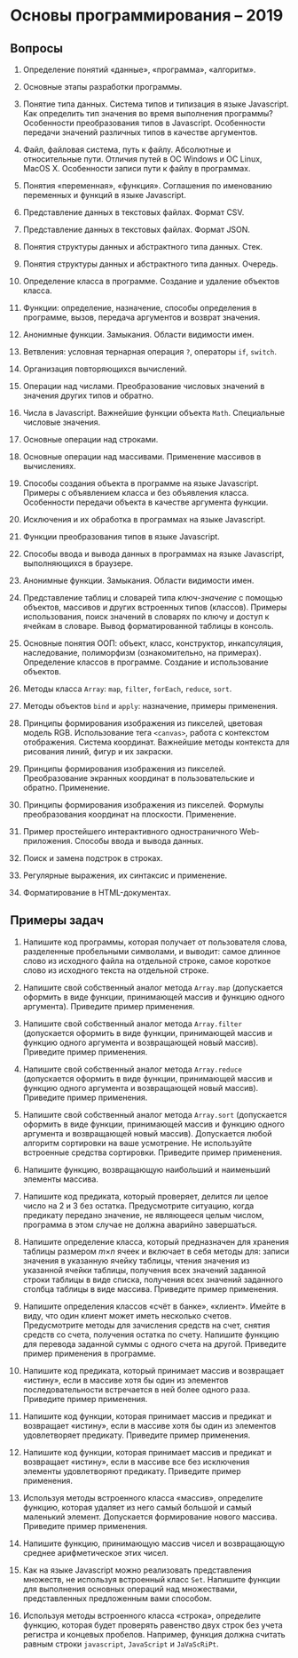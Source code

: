 # Основы программирования &ndash; 2019

## Вопросы

1. Определение понятий «данные», «программа», «алгоритм».
2. Основные этапы разработки программы.
3. Понятие типа данных. Система типов и типизация в языке Javascript. Как определить тип значения во время выполнения программы? Особенности преобразования типов в Javascript.
    Особенности передачи значений различных типов в качестве аргументов.
4. Файл, файловая система, путь к файлу. Абсолютные и относительные пути. Отличия путей в ОС Windows и OC Linux, MacOS X. Особенности записи пути к файлу в программах.
5. Понятия «переменная», «функция». Соглашения по именованию переменных и функций в языке Javascript.
6. Представление данных в текстовых файлах. Формат CSV.
7. Представление данных в текстовых файлах. Формат JSON.
8. Понятия структуры данных и абстрактного типа данных. Стек.
9. Понятия структуры данных и абстрактного типа данных. Очередь.
10. Определение класса в программе. Создание и удаление объектов класса.
11. Функции: определение, назначение, способы определения в программе, вызов, передача аргументов и возврат значения. 
12. Анонимные функции. Замыкания. Области видимости имен.
13. Ветвления: условная тернарная операция `?`, операторы `if`, `switch`.
14. Организация повторяющихся вычислений.
15. Операции над числами. Преобразование числовых значений в значения других типов и обратно. 
16. Числа в Javascript. Важнейшие функции объекта `Math`. Специальные числовые значения.
17. Основные операции над строками.
18. Основные операции над массивами. Применение массивов в вычислениях.
19. Способы создания объекта в программе на языке Javascript. Примеры с объявлением класса и без объявления класса. Особенности передачи объекта в качестве аргумента функции. 

20. Исключения и их обработка в программах на языке Javascript.
21. Функции преобразования типов в языке Javascript.
22. Способы ввода и вывода данных в программах на языке Javascript, выполняющихся в браузере.
23. Анонимные функции. Замыкания. Области видимости имен.
24. Представление таблиц и словарей типа *ключ-значение* с помощью объектов, массивов и других встроенных типов (классов). Примеры использования, поиск значений в словарях по ключу и доступ к ячейкам в словаре. Вывод форматированной таблицы в консоль.

25. Основные понятия ООП: объект, класс, конструктор, инкапсуляция, наследование, полиморфизм (ознакомительно, на примерах). Определение классов в программе. Создание и использование объектов.
26. Методы класса `Array`: `map`, `filter`, `forEach`, `reduce`, `sort`.
27. Методы объектов `bind` и `apply`: назначение, примеры применения.
28. Принципы формирования изображения из пикселей, цветовая модель RGB.  Использование тега `<canvas>`, работа с контекстом отображения. Система координат. Важнейшие методы контекста для рисования линий, фигур и их закраски.
29. Принципы формирования изображения из пикселей. Преобразование экранных координат в пользовательские и обратно. Применение.
30. Принципы формирования изображения из пикселей. Формулы преобразования координат на плоскости. Применение.
31. Пример простейшего интерактивного одностраничного Web-приложения. Способы ввода и вывода данных.
32. Поиск и замена подстрок в строках.
33. Регулярные выражения, их синтаксис и применение.
34. Форматирование в HTML-документах.

## Примеры задач

1. Напишите код программы, которая получает от пользователя слова, разделенные пробельными символами, и выводит: самое длинное слово из исходного файла на отдельной строке, самое короткое слово из исходного текста на отдельной строке.

2. Напишите свой собственный аналог метода `Array.map` (допускается оформить в виде функции, принимающей массив и функцию одного аргумента). Приведите пример применения.

3. Напишите свой собственный аналог метода `Array.filter` (допускается оформить в виде функции, принимающей массив и функцию одного аргумента и возвращающей новый массив). Приведите пример применения.

4. Напишите свой собственный аналог метода `Array.reduce` (допускается оформить в виде функции, принимающей массив и функцию одного аргумента и возвращающей новый массив). Приведите пример применения.

5. Напишите свой собственный аналог метода `Array.sort` (допускается оформить в виде функции, принимающей массив и функцию одного аргумента и возвращающей новый массив). Допускается любой алгоритм сортировки на ваше усмотрение. Не используйте встроенные средства сортировки. Приведите пример применения.

6. Напишите функцию, возвращающую наибольший и наименьший элементы массива.

9.  Напишите код предиката, который проверяет, делится ли целое число на 2 и 3 без остатка. Предусмотрите ситуацию, когда предикату передано значение, не являющееся целым числом, программа в этом случае не должна аварийно завершаться.

10. Напишите определение класса, который предназначен для хранения таблицы размером *m*&times;*n* ячеек и включает в себя методы для: записи значения в указанную ячейку таблицы, чтения значения из указанной ячейки таблицы, получения всех значений заданной строки таблицы в виде списка, получения всех значений заданного столбца таблицы в виде массива. Приведите пример применения.

11. Напишите определения классов &laquo;счёт в банке&raquo;, &laquo;клиент&raquo;. Имейте в виду, что один клиент может иметь несколько счетов. Предусмотрите методы для зачисления средств на счет, снятия средств со счета, получения остатка по счету. Напишите функцию для перевода заданной суммы с одного счета на другой. Приведите пример применения в программе.

12. Напишите код предиката, который принимает массив и возвращает &laquo;истину&raquo;, если в массиве хотя бы один из элементов последовательности встречается в ней более одного раза. Приведите пример применения.

13. Напишите код функции, которая принимает массив и предикат и возвращает &laquo;истину&raquo;, если в массиве хотя бы один из элементов удовлетворяет предикату. Приведите пример применения.

14. Напишите код функции, которая принимает массив и предикат и возвращает &laquo;истину&raquo;, если в массиве все без исключения элементы удовлетворяют предикату. Приведите пример применения.

15. Используя методы встроенного класса «массив», определите функцию, которая удаляет из него
самый большой и самый маленький элемент. Допускается формирование нового массива. Приведите пример применения.

16. Напишите функцию, принимающую массив чисел и возвращающую среднее арифметическое этих чисел.

17. Как на языке Javascript можно реализовать представления множеств, не используя встроенный класс `Set`. Напишите функции для выполнения основных операций над множествами, представленных предложенным вами способом.

18. Используя методы встроенного класса «строка», определите функцию, которая будет проверять
равенство двух строк без учета регистра и концевых пробелов. Например, функция должна считать равным строки `javascript`, `JavaScript` и `JaVaScRiPt`. 

